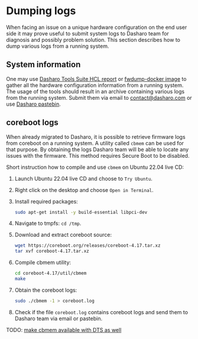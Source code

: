 # Dumping logs

When facing an issue on a unique hardware configuration on the end user side it
may prove useful to submit system logs to Dasharo team for diagnosis and
possibly problem solution. This section describes how to dump various logs from
a running system.

## System information

One may use [Dasharo Tools Suite HCL report](/common-coreboot-docs/dasharo_tools_suite/#dasharo-hcl-report)
or [fwdump-docker image](https://github.com/3mdeb/fwdump-docker) to
gather all the hardware configuration information from a running system. The
usage of the tools should result in an archive containing various logs from the
running system. Submit them via email to [contact@dasharo.com](mailto:contact@dasharo.com)
or use [Dasharo pastebin](https://paste.dasharo.com/).

## coreboot logs

When already migrated to Dasharo, it is possible to retrieve firmware logs from
coreboot on a running system. A utility called `cbmem` can be used for that
purpose. By obtaining the logs Dasharo team will be able to locate any issues
with the firmware. This method requires Secure Boot to be disabled.

Short instruction how to compile and use `cbmem` on Ubuntu 22.04 live CD:

1. Launch Ubuntu 22.04 live CD and choose to `Try Ubuntu`.
2. Right click on the desktop and choose `Open in Terminal`.
3. Install required packages:

    ```bash
    sudo apt-get install -y build-essential libpci-dev
    ```

4. Navigate to tmpfs: `cd /tmp`.
5. Download and extract coreboot source:

    ```bash
    wget https://coreboot.org/releases/coreboot-4.17.tar.xz
    tar xvf coreboot-4.17.tar.xz
    ```

6. Compile cbmem utility:

    ```bash
    cd coreboot-4.17/util/cbmem
    make
    ```

7. Obtain the coreboot logs:

    ```bash
    sudo ./cbmem -1 > coreboot.log
    ```

8. Check if the file `coreboot.log` contains coreboot logs and send them to
   Dasharo team via email or pastebin.

TODO: [make cbmem available with DTS as well](https://github.com/Dasharo/meta-dts/issues/22)
